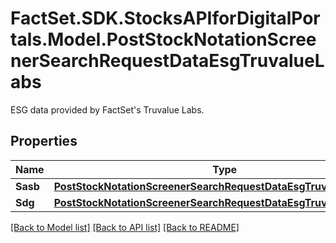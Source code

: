 # FactSet.SDK.StocksAPIforDigitalPortals.Model.PostStockNotationScreenerSearchRequestDataEsgTruvalueLabs
ESG data provided by FactSet's Truvalue Labs.

## Properties

Name | Type | Description | Notes
------------ | ------------- | ------------- | -------------
**Sasb** | [**PostStockNotationScreenerSearchRequestDataEsgTruvalueLabsSasb**](PostStockNotationScreenerSearchRequestDataEsgTruvalueLabsSasb.md) |  | [optional] 
**Sdg** | [**PostStockNotationScreenerSearchRequestDataEsgTruvalueLabsSdg**](PostStockNotationScreenerSearchRequestDataEsgTruvalueLabsSdg.md) |  | [optional] 

[[Back to Model list]](../README.md#documentation-for-models) [[Back to API list]](../README.md#documentation-for-api-endpoints) [[Back to README]](../README.md)

